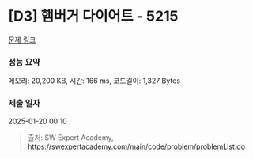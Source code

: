 # [D3] 햄버거 다이어트 - 5215 

[문제 링크](https://swexpertacademy.com/main/code/problem/problemDetail.do?contestProbId=AWT-lPB6dHUDFAVT) 

### 성능 요약

메모리: 20,200 KB, 시간: 166 ms, 코드길이: 1,327 Bytes

### 제출 일자

2025-01-20 00:10



> 출처: SW Expert Academy, https://swexpertacademy.com/main/code/problem/problemList.do